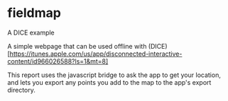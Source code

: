 # fieldmap
A DICE example

A simple webpage that can be used offline with (DICE)[https://itunes.apple.com/us/app/disconnected-interactive-content/id966026588?ls=1&mt=8]

This report uses the javascript bridge to ask the app to get your location, and lets you export any points you add to the map to the app's export directory.

